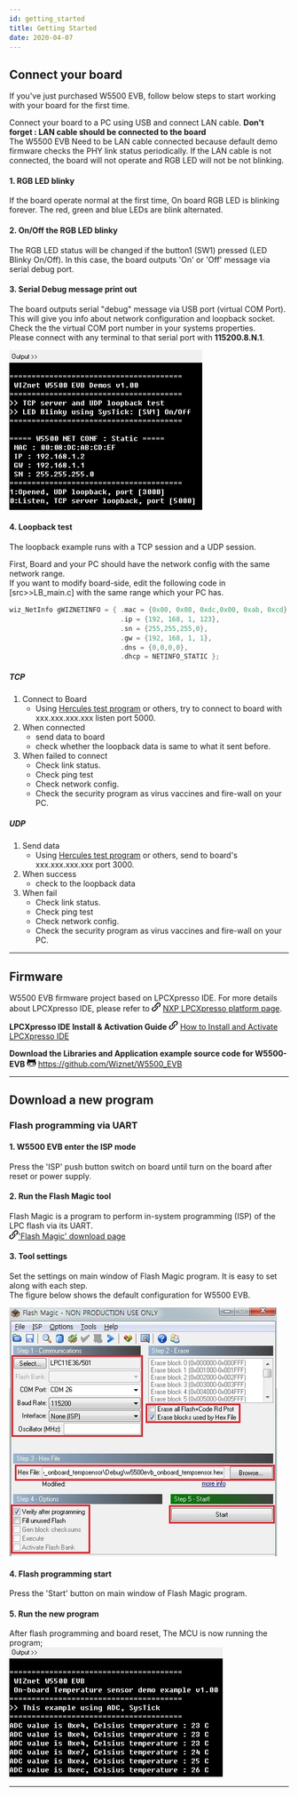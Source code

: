 ```yaml
---
id: getting_started
title: Getting Started
date: 2020-04-07
---
```


## Connect your board

If you've just purchased W5500 EVB, follow below steps to start working with your board for the first time.

Connect your board to a PC using USB and connect LAN cable. **Don't forget : LAN cable should be
connected to the board**  
The W5500 EVB Need to be LAN cable connected because default demo
firmware checks the PHY link status periodically. If the LAN cable is not
connected, the board will not operate and RGB LED will not be not blinking.

#### 1. RGB LED blinky

If the board operate normal at the first time, On board RGB LED is
blinking forever. The red, green and blue LEDs are blink alternated.


#### 2. On/Off the RGB LED blinky

The RGB LED status will be changed if the button1 (SW1) pressed (LED
Blinky On/Off). In this case, the board outputs 'On' or 'Off' message
via serial debug port.


#### 3. Serial Debug message print out

The board outputs serial "debug" message via USB port (virtual COM
Port). This will give you info about network configuration and loopback
socket.  
Check the the virtual COM port number in your systems properties.  
Please connect with any terminal to that serial port with
**115200.8.N.1**.

![](/img/products/w5500/w5500_evb/figures/downloading_serial_printout_on_terminal.jpg)


#### 4. Loopback test

The loopback example runs with a TCP session and a UDP session.

First, Board and your PC should have the network config with the same
network range.  
If you want to modify board-side, edit the following code in
\[src\>\>LB\_main.c\] with the same range which your PC has.
``` cpp
wiz_NetInfo gWIZNETINFO = { .mac = {0x00, 0x08, 0xdc,0x00, 0xab, 0xcd}, //<-mac should be unique.
                            .ip = {192, 168, 1, 123},
                            .sn = {255,255,255,0},
                            .gw = {192, 168, 1, 1},
                            .dns = {0,0,0,0},
                            .dhcp = NETINFO_STATIC };
```


##### TCP

1.  Connect to Board 
      - Using [Hercules test program](https://www.hw-group.com/software/hercules-setup-utility) or
        others, try to connect to board with xxx.xxx.xxx.xxx listen port
        5000.
2.  When connected
      - send data to board 
      - check whether the loopback data is same to what it sent before.
3.  When failed to connect
      - Check link status.
      - Check ping test
      - Check network config.
      - Check the security program as virus vaccines and fire-wall on
        your PC. 


##### UDP

1.  Send data
      - Using [Hercules test program](https://www.hw-group.com/software/hercules-setup-utility) or
        others, send to board's xxx.xxx.xxx.xxx port 3000.
2.  When success
      - check to the loopback data
3.  When fail 
      - Check link status.
      - Check ping test
      - Check network config.
      - Check the security program as virus vaccines and fire-wall on
        your PC. 

-----


## Firmware

W5500 EVB firmware project based on LPCXpresso IDE. For more details about LPCXpresso IDE, please refer to ![](/img/link.png) [NXP LPCXpresso platform page](http://www.lpcware.com/lpcxpresso).

**LPCXpresso IDE Install & Activation Guide**
![](/img/link.png) [How to Install and Activate LPCXpresso IDE](how_to_install_and_activate_lpcxpresso)

**Download the Libraries and Application example source code for W5500-EVB** ![](/img/github.png) https://github.com/Wiznet/W5500_EVB


-----

## Download a new program

### Flash programming via UART

#### 1. W5500 EVB enter the ISP mode

Press the 'ISP' push button switch on board until turn on the board
after reset or power supply.

#### 2. Run the Flash Magic tool

Flash Magic is a program to perform in-system programming (ISP) of the
LPC flash via its UART.  
![](/img/products/w5500/w5500_evb/icons/link.png)['Flash Magic' download page](http://www.flashmagictool.com/)


#### 3. Tool settings

Set the settings on main window of Flash Magic program. It is easy to
set along with each step.  
The figure below shows the default configuration for W5500 EVB.

![](/img/products/w5500/w5500_evb/figures/downloading_nxp_flashmagic_3_tempsensor_box.jpg)

#### 4. Flash programming start

Press the 'Start' button on main window of Flash Magic program.

#### 5. Run the new program

After flash programming and board reset, The MCU is now running the
program;  
![](/img/products/w5500/w5500_evb/figures/downloading_serial_printout_on_terminal_tempsensor.jpg)

-----
